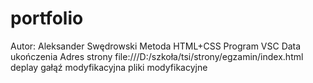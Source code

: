 # portfolio
Autor: Aleksander Swędrowski
Metoda HTML+CSS
Program VSC
Data ukończenia
Adres strony file:///D:/szkoła/tsi/strony/egzamin/index.html
deplay gałąź modyfikacyjna
pliki modyfikacyjne
